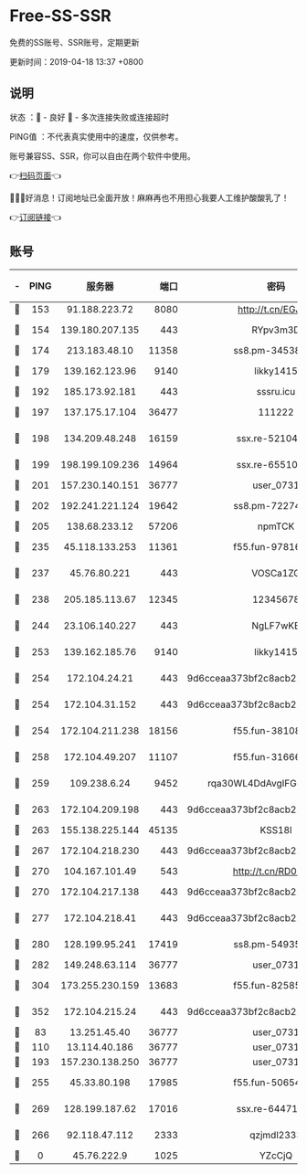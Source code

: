 # Free-SS-SSR

免费的SS账号、SSR账号，定期更新

更新时间：2019-04-18 13:37 +0800

## 说明

状态     ：🙂 - 良好 🙁 - 多次连接失败或连接超时

PING值   ：不代表真实使用中的速度，仅供参考。

账号兼容SS、SSR，你可以自由在两个软件中使用。

👉[扫码页面](https://liesauer.github.io/Free-SS-SSR/)👈

🎉🎉🎉好消息！订阅地址已全面开放！麻麻再也不用担心我要人工维护酸酸乳了！

👉[订阅链接](https://www.liesauer.net/yogurt/subscribe?ACCESS_TOKEN=DAYxR3mMaZAsaqUb)👈

## 账号

|-|PING|服务器|端口|密码|加密方式|区域|
|:----:|:----:|:-----:|-----:|:----:|:----:|:----:|
|🙂|153|91.188.223.72|8080|http://t.cn/EGJIyrl|rc4-md5|RU|
|🙂|154|139.180.207.135|443|RYpv3m3D|aes-256-cfb|JP|
|🙂|174|213.183.48.10|11358|ss8.pm-34538443|rc4-md5|RU|
|🙂|179|139.162.123.96|9140|likky1415|aes-256-cfb|JP|
|🙂|192|185.173.92.181|443|sssru.icu|rc4-md5|RU|
|🙂|197|137.175.17.104|36477|111222|aes-256-cfb|US|
|🙂|198|134.209.48.248|16159|ssx.re-52104244|aes-256-cfb|US|
|🙂|199|198.199.109.236|14964|ssx.re-65510854|aes-256-cfb|US|
|🙂|201|157.230.140.151|36777|user_0731|chacha20|US|
|🙂|202|192.241.221.124|19642|ss8.pm-72274764|aes-256-cfb|US|
|🙂|205|138.68.233.12|57206|npmTCK|rc4-md5|US|
|🙂|235|45.118.133.253|11361|f55.fun-97816006|aes-256-cfb|SG|
|🙂|237|45.76.80.221|443|VOSCa1ZG|aes-256-cfb|DE|
|🙂|238|205.185.113.67|12345|12345678|aes-256-cfb|US|
|🙂|244|23.106.140.227|443|NgLF7wKB|aes-256-cfb|US|
|🙂|253|139.162.185.76|9140|likky1415|aes-256-cfb|DE|
|🙂|254|172.104.24.21|443|9d6cceaa373bf2c8acb22e60b6a58be6|aes-256-cfb|US|
|🙂|254|172.104.31.152|443|9d6cceaa373bf2c8acb22e60b6a58be6|aes-256-cfb|US|
|🙂|254|172.104.211.238|18156|f55.fun-38108327|aes-256-cfb|US|
|🙂|258|172.104.49.207|11107|f55.fun-31666121|aes-256-cfb|SG|
|🙂|259|109.238.6.24|9452|rqa30WL4DdAvgIFG6Fs3znzTa|aes-256-cfb|FR|
|🙂|263|172.104.209.198|443|9d6cceaa373bf2c8acb22e60b6a58be6|aes-256-cfb|US|
|🙂|263|155.138.225.144|45135|KSS18l|rc4-md5|US|
|🙂|267|172.104.218.230|443|9d6cceaa373bf2c8acb22e60b6a58be6|aes-256-cfb|US|
|🙂|270|104.167.101.49|543|http://t.cn/RD0D7sx|rc4-md5|CA|
|🙂|270|172.104.217.138|443|9d6cceaa373bf2c8acb22e60b6a58be6|aes-256-cfb|US|
|🙂|277|172.104.218.41|443|9d6cceaa373bf2c8acb22e60b6a58be6|aes-256-cfb|US|
|🙂|280|128.199.95.241|17419|ss8.pm-54935798|aes-256-cfb|SG|
|🙂|282|149.248.63.114|36777|user_0731|chacha20|CA|
|🙂|304|173.255.230.159|13683|f55.fun-82585503|aes-256-cfb|US|
|🙂|352|172.104.215.24|443|9d6cceaa373bf2c8acb22e60b6a58be6|aes-256-cfb|US|
|🙂|83|13.251.45.40|36777|user_0731|chacha20|SG|
|🙂|110|13.114.40.186|36777|user_0731|chacha20|JP|
|🙂|193|157.230.138.250|36777|user_0731|chacha20|US|
|🙂|255|45.33.80.198|17985|f55.fun-50654454|aes-256-cfb|US|
|🙂|269|128.199.187.62|17016|ssx.re-64471350|aes-256-cfb|SG|
|🙁|266|92.118.47.112|2333|qzjmdl2333|aes-256-cfb|US|
|🙁|0|45.76.222.9|1025|YZcCjQ|rc4-md5|JP|
